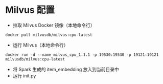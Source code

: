# Milvus 配置

- 拉取 Milvus Docker 镜像（本地命令行）

```shell
docker pull milvusdb/milvus:cpu-latest
```

- 运行 Milvus（本地命令行）

```shell
docker run -d --name milvus_cpu_1.1.1 -p 19530:19530 -p 19121:19121 milvusdb/milvus:cpu-latest
```

- 将 Spark 生成的 item_embedding 放入到当前目录中
- 运行 init.py
